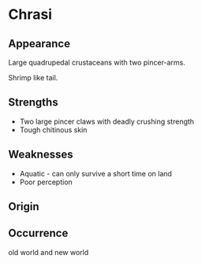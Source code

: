 # Chrasi

## Appearance
Large quadrupedal crustaceans with two pincer-arms. 

Shrimp like tail. 

## Strengths
* Two large pincer claws with deadly crushing strength
* Tough chitinous skin

## Weaknesses
* Aquatic - can only survive a short time on land
* Poor perception

## Origin


## Occurrence

old world and new world
